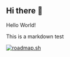 ## Hi there 👋

Hello World!

This is a markdown test

<a href="https://roadmap.sh"><img src="https://roadmap.sh/card/tall/6784c6ca70129741a86c8166?variant=dark" alt="roadmap.sh"/></a>

<!--
**m-iller/m-iller** is a ✨ _special_ ✨ repository because its `README.md` (this file) appears on your GitHub profile.

Here are some ideas to get you started:

- 🔭 I’m currently working on ...
- 🌱 I’m currently learning ...
- 👯 I’m looking to collaborate on ...
- 🤔 I’m looking for help with ...
- 💬 Ask me about ...
- 📫 How to reach me: ...
- 😄 Pronouns: ...
- ⚡ Fun fact: ...
-->
